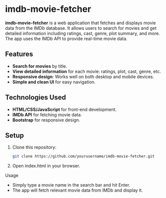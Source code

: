 # imdb-movie-fetcher

**imdb-movie-fetcher** is a web application that fetches and displays movie data from the IMDb database. It allows users to search for movies and get detailed information including ratings, cast, genre, plot summary, and more. The app uses the IMDb API to provide real-time movie data.

## Features

- **Search for movies** by title.
- **View detailed information** for each movie: ratings, plot, cast, genre, etc.
- **Responsive design**: Works well on both desktop and mobile devices.
- **Simple and clean UI** for easy navigation.

## Technologies Used

- **HTML/CSS/JavaScript** for front-end development.
- **IMDb API** for fetching movie data.
- **Bootstrap** for responsive design.

## Setup

1. Clone this repository:
   ```bash
   git clone https://github.com/yourusername/imdb-movie-fetcher.git
2. Open index.html in your browser.

Usage
- Simply type a movie name in the search bar and hit Enter.
- The app will fetch relevant movie data from IMDb and display it.
